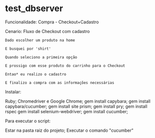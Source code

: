 # test_dbserver

Funcionalidade: Compra - Checkout+Cadastro

  Cenario: Fluxo de Checkout com cadastro
  
    Dado escolher um produto na home
    
    E busquei por 'shirt'
    
    Quando seleciono a primeira opção
    
    E prossigo com esse produto do carrinho para o Checkout
    
    Entao* eu realizo o cadastro
    
    E finalizo a compra com as informações necessárias
    


Instalar:

Ruby;
Chromedriver e Google Chrome;
gem install capybara;
gem install capybara/cucumber;
gem install site prism;
gem install pry;
gem install rspec
gem install selenium-webdriver;
gem install cucumber;

Para executar o script:

Estar na pasta raiz do projeto;
Executar o comando "cucumber"
